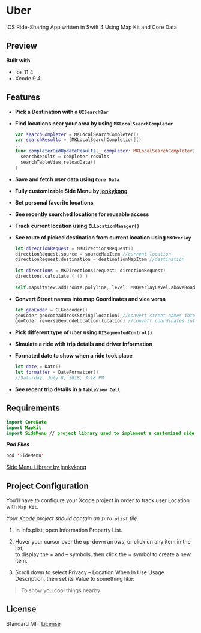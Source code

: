 # Uber
iOS Ride-Sharing App written in Swift 4 Using Map Kit and Core Data 

## Preview

**Built with**
- Ios 11.4
- Xcode 9.4 

## Features
- **Pick a Destination with a ```UISearchBar```**
- **Find locations near your area by using ```MKLocalSearchCompleter```**
  ```swift
  var searchCompleter = MKLocalSearchCompleter()
  var searchResults = [MKLocalSearchCompletion]()
  ...
  func completerDidUpdateResults(_ completer: MKLocalSearchCompleter) {
    searchResults = completer.results
    searchTableView.reloadData()
  }
  ```
  
- **Save and fetch user data using ```Core Data```**
- **Fully customizable Side Menu by [jonkykong](https://github.com/jonkykong/SideMenu)**
- **Set personal favorite locations**
- **See recently searched locations for reusable access**
- **Track current location using ```CLLocationManager()```**
- **See route of picked destination from current location using ```MKOverlay```**
  ```swift
  let directionRequest = MKDirectionsRequest()
  directionRequest.source = sourceMapItem //current location
  directionRequest.destination = destinationMapItem //destination
  ...
  let directions = MKDirections(request: directionRequest)
  directions.calculate { () }
  ...
  self.mapKitView.add(route.polyline, level: MKOverlayLevel.aboveRoads)
  ```
- **Convert Street names into map Coordinates and vice versa**
  ```swift
  let geoCoder = CLGeocoder()
  geoCoder.geocodeAddressString(location) //convert street names into coordinates
  geoCoder.reverseGeocodeLocation(location) //convert coordinates into street names
  ```
- **Pick different type of uber using ```UISegmentedControl()```**
- **Simulate a ride with trip details and driver information**
- **Formated date to show when a ride took place**
  ```swift
  let date = Date()
  let formatter = DateFormatter()
  //Saturday, July 8, 2018, 3:18 PM
  ```
- **See recent trip details in a ```TableView Cell```**

## Requirements
```swift
import CoreData
import MapKit
import SideMenu // project library used to implement a customized side menu
```

**_Pod Files_**
```swift
pod 'SideMenu' 
```
[Side Menu Library by jonkykong](https://github.com/jonkykong/SideMenu)

## Project Configuration
You'll have to configure your Xcode project in order to track user Location with ```Map Kit```.

_Your Xcode project should contain an ```Info.plist``` file._

1. In Info.plist, open Information Property List. 

2. Hover your cursor over the up-down arrows, or click on any item in the list,   
to display the + and – symbols, then click the + symbol to create a new item. 

3. Scroll down to select Privacy – Location When In Use Usage Description, then set its Value to something like: 
> To show you cool things nearby

## License
Standard MIT [License](https://github.com/johnnyperdomo/Uber/blob/master/LICENSE)
